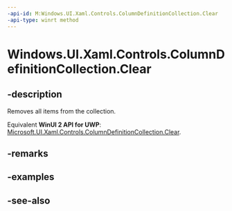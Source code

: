 ```yaml
---
-api-id: M:Windows.UI.Xaml.Controls.ColumnDefinitionCollection.Clear
-api-type: winrt method
---
```


<!-- Method syntax
public void Clear()
-->

# Windows.UI.Xaml.Controls.ColumnDefinitionCollection.Clear

## -description
Removes all items from the collection.

Equivalent **WinUI 2 API for UWP**: [Microsoft.UI.Xaml.Controls.ColumnDefinitionCollection.Clear](/windows/winui/api/microsoft.ui.xaml.controls.columndefinitioncollection.clear).

## -remarks


## -examples

## -see-also

